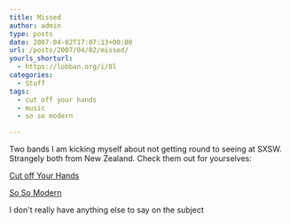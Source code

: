 ```yaml
---
title: Missed
author: admin
type: posts
date: 2007-04-02T17:07:13+00:00
url: /posts/2007/04/02/missed/
yourls_shorturl:
  - https://lobban.org/i/8l
categories:
  - Stuff
tags:
  - cut off your hands
  - music
  - so so modern

---
```

Two bands I am kicking myself about not getting round to seeing at SXSW. Strangely both from New Zealand. Check them out for yourselves:

[Cut off Your Hands][1]

[So So Modern][2]

I don't really have anything else to say on the subject

 [1]: http://www.myspace.com/cutoffyourhands
 [2]: http://www.myspace.com/sosomodern